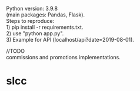 Python version: 3.9.8 <br />
(main packages: Pandas, Flask).<br />
Steps to reproduce: <br />
    1) pip install -r requirements.txt. <br />
    2) use "python app.py". <br />
    3) Example for API (localhost/api?date=2019-08-01). <br />

//TODO <br />
commissions and promotions implementations. <br />
# slcc

